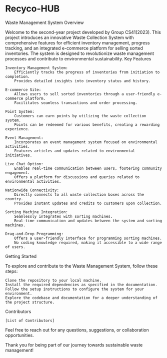 # Recyco-HUB
Waste Management System
Overview

Welcome to the second-year project developed by Group CS41(2023). This project introduces an innovative Waste Collection System with comprehensive features for efficient inventory management, progress tracking, and an integrated e-commerce platform for selling sorted inventories. The system is designed to revolutionize waste management processes and contribute to environmental sustainability.
Key Features

    Inventory Management System:
        Efficiently tracks the progress of inventories from initiation to completion.
        Provides detailed insights into inventory status and history.

    E-commerce Site:
        Allows users to sell sorted inventories through a user-friendly e-commerce platform.
        Facilitates seamless transactions and order processing.

    Point System:
        Customers can earn points by utilizing the waste collection system.
        Points can be redeemed for various benefits, creating a rewarding experience.

    Event Management:
        Incorporates an event management system focused on environmental activities.
        Features articles and updates related to environmental initiatives.

    Live Chat Option:
        Enables real-time communication between users, fostering community engagement.
        Offers a platform for discussions and queries related to environmental activities.

    Nationwide Connectivity:
        Directly connects to all waste collection boxes across the country.
        Provides instant updates and credits to customers upon collection.

    Sorting Machine Integration:
        Seamlessly integrates with sorting machines.
        Real-time communication and updates between the system and sorting machines.

    Drag-and-Drop Programming:
        Offers a user-friendly interface for programming sorting machines.
        No coding knowledge required, making it accessible to a wide range of users.

Getting Started

To explore and contribute to the Waste Management System, follow these steps:

    Clone the repository to your local machine.
    Install the required dependencies as specified in the documentation.
    Follow the setup instructions to configure the system for your environment.
    Explore the codebase and documentation for a deeper understanding of the project structure.

Contributors

    [List of Contributors]

Feel free to reach out for any questions, suggestions, or collaboration opportunities.

Thank you for being part of our journey towards sustainable waste management!
